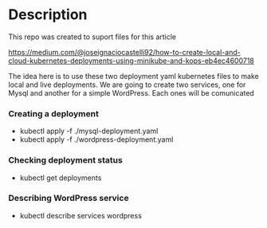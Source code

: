 # Description

This repo was created to suport files for this article

https://medium.com/@joseignaciocastelli92/how-to-create-local-and-cloud-kubernetes-deployments-using-minikube-and-kops-eb4ec4600718

The idea here is to use these two deployment yaml kubernetes files to make local and live deployments. We are going to create two services, one for Mysql and another for a simple WordPress. Each ones will be comunicated

### Creating a deployment

* kubectl apply -f ./mysql-deployment.yaml
* kubectl apply -f ./wordpress-deployment.yaml 

### Checking deployment status

* kubectl get deployments

### Describing WordPress service

* kubectl describe services wordpress
